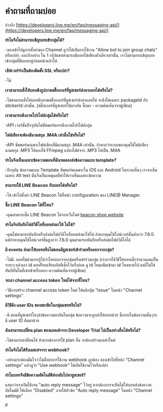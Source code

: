 # คำถามที่ถามบ่อย

อ้างอิง [https://developers.line.me/en/faq/messaging-api/](https://developers.line.me/en/faq/messaging-api/)

**ทำไมจึงไม่สามารถเชิญบอทเข้ากลุ่มได้?**

-ลองเข้าไปดูการตั้งค่าของ Channel ดูว่าได้เปิดการใช้งาน "Allow bot to join group chats" หรือเปล่า. และอีกอย่าง ใน 1 กรุ๊ปแชทสามารถมีบอทได้เพียงตัวเดียวเท่านั้น. เราไม่สามารถเชิญบอทเข้ากลุ่มที่มีบอทอยู่ก่อนหน้าแล้วได้.

**เซิฟเวอร์จำเป็นต้องติดตั้ง SSL หรือเปล่า?**

-ใช่

**เราสามารถสั่งให้บอทดึงรูปภาพสติ๊กเกอร์ที่ยูสเซอร์ส่งหาบอทได้หรือไม่?**

-ไม่สามารถสั่งให้บอทดึงภาพสติ๊กเกอร์ที่ยูสเซอร์ส่งหาบอทได้ จะดึงได้เฉพาะ packageId กับ stickerId เท่านั้น. \(สติ๊กเกอร์ที่ยูสเซอร์ใช้บางอัน ซื้อมา - ความคิดเห็นจากผู้เขียน\)

**เราสามารถดึงภาพโปรไฟล์กลุ่มได้หรือไม่?**

-API เวอร์ชั่นปัจจุบันไม่ซัพพอร์ตการดึงภาพโปรไฟล์กลุ่ม

**ไฟล์เสียงจะต้องมีนามสกุล .M4A เท่านั้นใช่หรือไม่?**

-API ซัพพอร์ตเฉพาะไฟล์เสียงที่มีนามสกุล .M4A เท่านั้น. ถ้าหากว่าระบบของคุณใช้ไฟล์เสียงนามสกุล .MP3 ให้ลองใช้ FFmpeg แปลงไฟล์จาก .MP3 ไปเป็น .M4A

**ทำไมจึงเห็นเฉพาะข้อความตอนที่ฉันทดลองส่งข้อความแบบ template?**

-ปัจจุบัน ข้อความแบบ Template ซัพพอร์ตเฉพาะใน iOS และ Android ในระบบอื่นๆ เราจะเห็นเฉพาะ Alt text นั่นจึงเป็นเหตุผลที่ทำให้เราเห็นเฉพาะข้อความ

**สามารถใช้ LINE Beacon กับบอทได้หรือไม่?**

-ได้ เข้าไปตั้งค่า LINE Beacon ได้ที่หน้า configuration ของ LINE@ Manager.

**ซื้อ LINE Beacon ได้ที่ไหน?**

-คุณสามารถซื้อ LINE Beacon ได้จากเว็บไซต์ [beacon shop website](https://beacon.theshop.jp/items/4699062)

**ทำไมจึงบันทึกไฟล์วิดีโอที่บอทส่งมาให้ ไม่ได้?**

-คุณไม่สามารถบันทึกหรือส่งต่อไฟล์วิดีโอที่บอทส่งมาให้ได้ ถ้าหากคุณใช้ไลน์เวอร์ชั่นต่ำกว่า 7.6.0. แต่ถ้าหากคุณใช้ไลน์เวอร์ชั่นสูงกว่า  7.6.0 คุณสามารถบันทึกหรือส่งต่อไฟล์วิดีโอได้

**มี  events ส่งมาให้บอทหรือไม่ตอนมียูสเซอร์เข้าร่วมหรือออกจากกลุ่ม?**

-ไม่มี. บอทไม่สามารถรู้ได้ว่าใครออกจากกลุ่มหรือเข้าร่วมกลุ่ม \(เราอาจใช้วิธีให้บอทเช็กจำนวนคนเป็นระยะๆ แล้วเอา id มาเปรียบเทียบกับที่เช็กไว้ครั้งก่อน ดู id ไหนเพิ่มเข้ามา id ไหนหายไป แต่ก็ไม่ใช่ทันทีทันใดที่เขาเข้าหรือออก-ความคิดเห็นจากผู้เขียน\)

**จะเอา channel access token ใหม่ได้จากที่ไหน?**

-วิธีการสร้าง channel access token ใหม่ ให้คลิกปุ่ม "Issue" ในหน้า "Channel settings"

**มีวิธีดึง user IDs ของสมาชิกในกลุ่มแชทหรือไม่?**

-มี ตอนที่ยูสเซอร์ใดๆส่งข้อความหากันในกลุ่ม ข้อความจะถูกส่งให้บอทด้วย ซึ่งภายในข้อความนั้นๆจะมี user ID ติดมาด้วย

**ฉันสามารถเปลี่ยน plan ของแอคเค้าจาก Developer Trial ไปเป็นอย่างอื่นได้หรือไม่?**

-ไม่สามารถเปลี่ยนได้ ถ้าหากต้องการใช้ plan อื่น จะต้องสร้างแอเค้าใหม่

**ทำไมจึงไม่ได้รับเมสเสจจาก webhook?**

-อย่างแรกต้องมั่นใจว่าได้ตั้งค่าการใช้งาน webhook ถูกต้อง ลองเข้าไปที่หน้า "Channel settings" แล้วดูว่า "Use webhook" ได้เปิดใช้งานไว้หรือเปล่า



**ทำไมบอทจึงมีข้อความอัตโนมัติส่งกลับไปหายูสเซอร์?**

แสดงว่าเราเปิดใช้งาน "auto reply message" ไว้อยู่ หากต้องการจะปิดไม่ให้บอทส่งข้อความอัตโนมัติ ให้เลือก "Disabled" ภายใต้หัวข้อ "Auto reply message" ในหน้า "Channel settings" 



P

